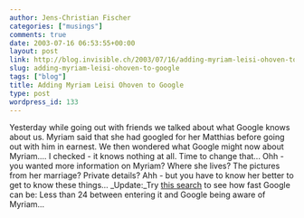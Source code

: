 ```yaml
---
author: Jens-Christian Fischer
categories: ["musings"]
comments: true
date: 2003-07-16 06:53:55+00:00
layout: post
link: http://blog.invisible.ch/2003/07/16/adding-myriam-leisi-ohoven-to-google/
slug: adding-myriam-leisi-ohoven-to-google
tags: ["blog"]
title: Adding Myriam Leisi Ohoven to Google
type: post
wordpress_id: 133
---
```


Yesterday while going out with friends we talked about what Google knows about us. Myriam said that she had googled for her Matthias before going out with him in earnest. We then wondered what Google might now about Myriam....
I checked - it knows nothing at all.
Time to change that...
Ohh - you wanted more information on Myriam? Where she lives? The pictures from her marriage? Private details? 
Ahh - but you have to know her better to get to know these things...
_Update:_Try [this search](http://www.google.com/search?q=myriam+leisi) to see how fast Google can be: Less than 24 between entering it and Google being aware of Myriam...
